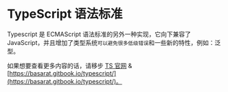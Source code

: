 # TypeScript 语法标准

Typescript 是 ECMAScript 语法标准的另外一种实现，它向下兼容了 JavaScript，并且增加了类型系统`可以避免很多低级错误`和一些新的特性，例如：泛型。

如果想要查看更多内容的话，请移步 [TS 官网](https://www.typescriptlang.org/) & [https://basarat.gitbook.io/typescript/](https://basarat.gitbook.io/typescript/)。
